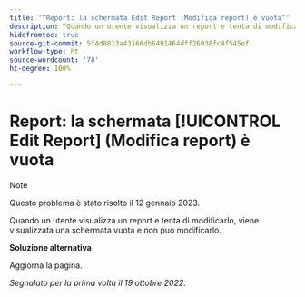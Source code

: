 ```yaml
---
title: '“Report: la schermata Edit Report (Modifica report) è vuota”'
description: “Quando un utente visualizza un report e tenta di modificarlo, viene visualizzata una schermata vuota e non può modificarlo”.
hidefromtoc: true
source-git-commit: 5f4d8813a43166db6491464dff26938fc4f545ef
workflow-type: ht
source-wordcount: '78'
ht-degree: 100%

---
```



# Report: la schermata [!UICONTROL Edit Report] (Modifica report) è vuota

>[!NOTE]
>
>Questo problema è stato risolto il 12 gennaio 2023.

Quando un utente visualizza un report e tenta di modificarlo, viene visualizzata una schermata vuota e non può modificarlo.

**Soluzione alternativa**

Aggiorna la pagina.

_Segnalato per la prima volta il 19 ottobre 2022._

